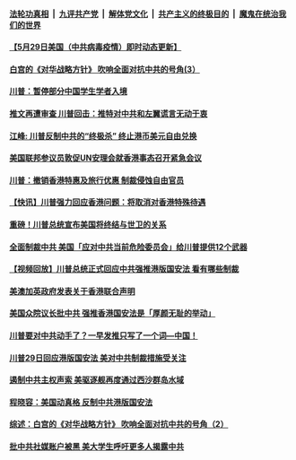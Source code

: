 ####  [法轮功真相](../../../../basic/blob/master/README.md?t=05301350) &nbsp;|&nbsp; [九评共产党](../../../../9ping.md/blob/master/README.md?t=05301350) &nbsp;|&nbsp; [解体党文化](../../../../jtdwh.md/blob/master/README.md?t=05301350)  &nbsp;|&nbsp; [共产主义的终极目的](../../../../gczydzjmd.md/blob/master/README.md?t=05301350) &nbsp;|&nbsp; [魔鬼在统治我们的世界](../../../../mgztzwmdsj.md/blob/master/README.md?t=05301350) 

#### [【5月29日美国（中共病毒疫情）即时动态更新】](../pages/soh6/384457.md?t=05301350) 
#### [白宫的《对华战略方针》 吹响全面对抗中共的号角(3）](../pages/soh6/384652.md?t=05301350) 
#### [川普：暂停部分中国学生学者入境](../pages/soh6/384643.md?t=05301350) 
#### [推文再遭审查 川普回击：推特对中共和左翼谎言无动于衷](../pages/soh6/384640.md?t=05301350) 
#### [江峰: 川普反制中共的“终极杀” 终止港币美元自由兑换](../pages/soh6/384634.md?t=05301350) 
#### [美国联邦参议员敦促UN安理会就香港事态召开紧急会议	](../pages/soh6/384598.md?t=05301350) 
#### [川普：撤销香港特惠及旅行优惠 制裁侵蚀自由官员                                                ](../pages/soh6/384592.md?t=05301350) 
#### [【快讯】川普强力回应香港问题：将取消对香港特殊待遇](../pages/soh6/384580.md?t=05301350) 
#### [重磅！川普总统宣布美国将终结与世卫的关系](../pages/soh6/384565.md?t=05301350) 
#### [全面制裁中共 美国「应对中共当前危险委员会」给川普提供12个武器](../pages/soh6/384532.md?t=05301350) 
#### [【视频回放】川普总统正式回应中共强推港版国安法 看有哪些制裁](../pages/soh6/384544.md?t=05301350) 
#### [美澳加英政府发表关于香港联合声明](../pages/soh6/384526.md?t=05301350) 
#### [美国众院议长批中共 强推香港国安法是「厚颜无耻的举动」](../pages/soh6/384529.md?t=05301350) 
#### [川普要对中共动手了？一早发推只写了一个词—中国！](../pages/soh6/384517.md?t=05301350) 
#### [ 川普29日回应港版国安法 美对中共制裁措施受关注](../pages/soh6/384385.md?t=05301350) 
#### [遏制中共主权声索  美驱逐舰再度通过西沙群岛水域 ](../pages/soh6/384292.md?t=05301350) 
#### [程晓容：美国动真格 反制中共港版国安法](../pages/soh6/384274.md?t=05301350) 
#### [综述：白宫的《对华战略方针》 吹响全面对抗中共的号角（2）](../pages/soh6/384241.md?t=05301350) 
#### [批中共社媒账户被黑  美大学生呼吁更多人揭露中共](../pages/soh6/384223.md?t=05301350) 
